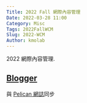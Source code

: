 ```yaml
---
Title: 2022 Fall 網際內容管理
Date: 2022-03-28 11:00
Category: Misc
Tags: 2022FallWCM
Slug: 2022-WCM
Author: kmolab
---
```


2022 網際內容管理.

<!-- PELICAN_END_SUMMARY -->

[Blogger]
----
與 [Pelican 網誌]同步

[Blogger]: https://www.blogger.com
[Pelican 網誌]: https://blog.getpelican.com/





